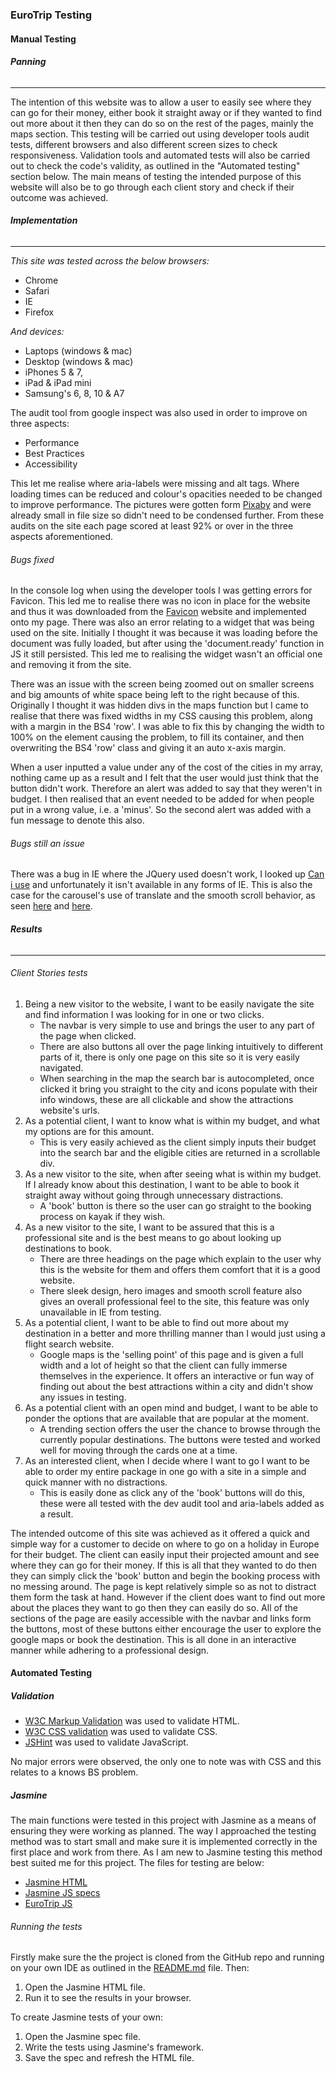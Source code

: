 ### EuroTrip Testing

#### Manual Testing

###### **Panning**

------

The intention of this website was to allow a user to easily see where they can go for their money, either book it straight away or if they wanted to find out more about it then they can do so on the rest of the pages, mainly the maps section. This testing will be carried out using developer tools audit tests, different browsers and also different screen sizes to check responsiveness. Validation tools and automated tests will also be carried out to check the code's validity, as outlined in the "Automated testing" section below. The main means of testing the intended purpose of this website will also be to go through each client story and check if their outcome was achieved.

###### **Implementation**

------

*This site was tested across the below browsers:*

- Chrome
- Safari
- IE
- Firefox

*And devices:*

- Laptops (windows & mac)
- Desktop (windows & mac)
- iPhones 5 & 7,
- iPad & iPad mini
- Samsung's 6, 8, 10 & A7

The audit tool from google inspect was also used in order to improve on three aspects:

- Performance
- Best Practices
- Accessibility

This let me realise where aria-labels were missing and alt tags. Where loading times can be reduced and colour's opacities needed to be changed to improve performance. The pictures were gotten form [Pixaby](https://pixabay.com/) and were already small in file size so didn't need to be condensed further. From these audits on the site each page scored at least 92% or over in the three aspects aforementioned.

###### *Bugs fixed*

In the console log when using the developer tools I was getting errors for Favicon. This led me to realise there was no icon in place for the website and thus it was downloaded from the [Favicon](https://favicon.io/) website and implemented onto my page. There was also an error relating to a widget that was being used on the site. Initially I thought it was because it was loading before the document was fully loaded, but after using the 'document.ready' function in JS it still persisted. This led me to realising the widget wasn't an official one and removing it from the site.

There was an issue with the screen being zoomed out on smaller screens and big amounts of white space being left to the right because of this. Originally I thought it was hidden divs in the maps function but I came to realise that there was fixed widths in my CSS causing this problem, along with a margin in the BS4 'row'. I was able to fix this by changing the width to 100% on the element causing the problem, to fill its container, and then overwriting the BS4 'row' class and giving it an auto x-axis margin.

When a user inputted a value under any of the cost of the cities in my array, nothing came up as a result and I felt that the user would just think that the button didn't work. Therefore an alert was added to say that they weren't in budget. I then realised that an event needed to be added for when people put in a wrong value, i.e. a 'minus'. So the second alert was added with a fun message to denote this also.

###### *Bugs still an issue*

There was a bug in IE where the JQuery used doesn't work, I looked up [Can i use](https://caniuse.com/#search=jquery) and unfortunately it isn't available in any forms of IE. This is also the case for the carousel's use of translate and the smooth scroll behavior, as seen [here](https://caniuse.com/#search=translate) and [here](https://caniuse.com/#search=smooth%20scroll).

###### **Results**

------

###### *Client Stories tests*

1. Being a new visitor to the website, I want to be easily navigate the site and find information I was looking for in one or two clicks.
   - The navbar is very simple to use and brings the user to any part of the page when clicked.
   - There are also buttons all over the page linking intuitively to different parts of it, there is only one page on this site so it is very easily navigated.
   - When searching in the map the search bar is autocompleted, once clicked it bring you straight to the city and icons populate with their info windows, these are all clickable and show  the attractions website's urls.
2. As a potential client, I want to know what is within my budget, and what my options are for this amount.
   - This is very easily achieved as the client simply inputs their budget into the search bar and the eligible cities are returned in a scrollable div.
3. As a new visitor to the site, when after seeing what is within my budget. If I already know about this destination, I want to be able to book it straight away without going through unnecessary distractions.
   - A 'book' button is there so the user can go straight to the booking process on kayak if they wish.
4. As a new visitor to the site, I want to be assured that this is a professional site and is the best means to go about looking up destinations to book.
   - There are three headings on the page which explain to the user why this is the website for them and offers them comfort that it is a good website.
   - There sleek design, hero images and smooth scroll feature also gives an overall professional feel to the site, this feature was only  unavailable in IE from testing.
5. As a potential client, I want to be able to find out more about my destination in a better and more thrilling manner than I would just using a flight search website.
   - Google maps is the 'selling point' of this page and is given a full width and a lot of height so that the client can fully immerse themselves in the experience. It offers an interactive or fun way of finding out about the best attractions within a city and didn't show any issues in testing.
6. As a potential client with an open mind and budget, I want to be able to ponder the options that are available that are popular at the moment.
   - A trending section offers the user the chance to browse through the currently popular destinations. The buttons were tested and worked well for moving through the cards one at a time.
7. As an interested client, when I decide where I want to go I want to be able to order my entire package in one go with a site in a simple and quick manner with no distractions.
   - This is easily done as click any of the 'book' buttons will do this, these were all tested with the dev audit tool and aria-labels added as a result.

The intended outcome of this site was achieved as it offered a quick and simple way for a customer to decide on where to go on a holiday in Europe for their budget. The client can easily input their projected amount and see where they can go for their money. If this is all that they wanted to do then they can simply click the 'book' button and begin the booking process with no messing around. The page is kept relatively simple so as not to distract them form the task at hand. However if the client  does want to find out more about the places they want to go then they can easily do so. All of the sections of the page are easily accessible with the navbar and links form the buttons, most of these buttons either encourage the user to explore the google maps or book the destination. This is all done in an interactive manner while adhering to a professional design.

#### Automated Testing

##### Validation

- [W3C Markup Validation](https://validator.w3.org/) was used to validate HTML.
- [W3C CSS validation](https://jigsaw.w3.org/css-validator/) was used to validate CSS.
- [JSHint](https://jshint.com/) was used to validate JavaScript.

No major errors were observed, the only one to note was with CSS and this relates to a knows BS problem.

##### Jasmine

The main functions were tested in this project with Jasmine as a means of ensuring they were working as planned. The way I approached the testing method was to start small and make sure it is implemented correctly in the first place and work from there. As I am new to Jasmine testing this method best suited me for this project. The files for testing are below:

- [Jasmine HTML](https://github.com/brianscan14/MS2_Project_EuroTrip/blob/master/testing/jasmine.html)
- [Jasmine JS specs](https://github.com/brianscan14/MS2_Project_EuroTrip/blob/master/testing/jasmine.spec.js)
- [EuroTrip JS](https://github.com/brianscan14/MS2_Project_EuroTrip/blob/master/js/myscript.js)

###### Running the tests

Firstly make sure the the project is cloned from the GitHub repo and running on your own IDE as outlined in the [README.md](https://github.com/brianscan14/MS2_Project_EuroTrip/blob/master/README.md) file. Then:

1. Open the Jasmine HTML file.
2. Run it to see the results in your browser.

To create Jasmine tests of your own:

1. Open the Jasmine spec file.
2. Write the tests using Jasmine's framework.
3. Save the spec and refresh the HTML file.
